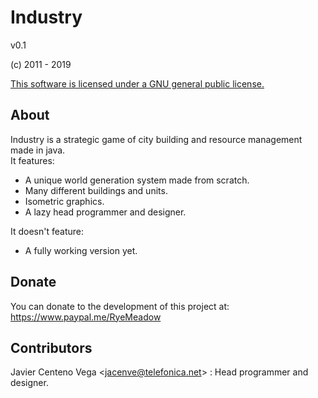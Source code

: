 # Industry

v0.1

(c) 2011 - 2019  

[This software is licensed under a GNU general public license.](./LICENSE "LICENSE")

## About

Industry is a strategic game of city building and resource management made in java.  
It features:
* A unique world generation system made from scratch.
* Many different buildings and units.
* Isometric graphics.
* A lazy head programmer and designer.

It doesn't feature:
* A fully working version yet.

## Donate

You can donate to the development of this project at: https://www.paypal.me/RyeMeadow

## Contributors

Javier Centeno Vega <<jacenve@telefonica.net>> : Head programmer and designer.

